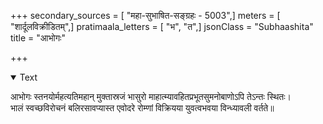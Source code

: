 +++
secondary_sources = [ "महा-सुभाषित-सङ्ग्रहः - 5003",]
meters = [ "शार्दूलविक्रीडितम्",]
pratimaala_letters = [ "भ", "त",]
jsonClass = "Subhaashita"
title = "आभोगः"

+++

<details open><summary>Text</summary>

आभोगः स्तनयोर्महत्यतिमहान् मुक्तास्रजं भासुरो माहात्म्यावहितप्रभूतसुमनोबाणोऽपि तेऽन्तः स्थितः।  
भालं स्वच्छविरोचनं बलिरसावप्यास्त एवोदरे रोम्णां विक्रियया युवत्वभवया विन्ध्यावली वर्तते॥
</details>
